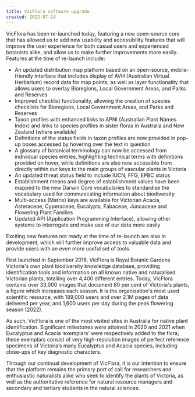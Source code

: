 ```yaml
---
title: VicFlora software upgrade
created: 2022-07-14
---
```


VicFlora has been re-launched today, featuring a new open-source core that has allowed us to add new usability and accessibility features that will improve the user experience for both casual users and experienced botanists alike, and allow us to make further improvements more easily. Features at the time of re-launch include: 

-	An updated distribution map platform based on an open-source, mobile-friendly interface that includes display of AVH (Australian Virtual Herbarium) record data for map points, as well as layer functionality that allows users to overlay Bioregions, Local Government Areas, and Parks and Reserves
-	Improved checklist functionality, allowing the creation of species checklists for Bioregions, Local Government Areas, and Parks and Reserves
-	Taxon profiles with enhanced links to APNI (Australian Plant Names Index) and links to species profiles in sister floras in Australia and New Zealand (where available)
-	Definitions of the status fields in taxon profiles are now provided in pop-up boxes accessed by hovering over the text in question
-	A glossary of botanical terminology can now be accessed from individual species entries, highlighting technical terms with definitions provided on hover, while definitions are also now accessible from directly within our keys to the main groups of vascular plants in Victoria
-	An updated threat status field to include IUCN, FFG, EPBC status
-	Establishment means and degree of establishment values have been mapped to the new Darwin Core vocabularies to standardise the vocabulary used for communicating information about biodiversity
-	Multi-access (Matrix) keys are available for Victorian Acacia, Asteraceae, Cyperaceae, Eucalypts, Fabaceae, Juncaceae and Flowering Plant Families
-	Updated API (Application Programming Interface), allowing other systems to interrogate and make use of our data more easily

Exciting new features not ready at the time of re-launch are also in development, which will further improve access to valuable data and provide users with an even more useful set of tools. 

First launched in September 2016, VicFlora is Royal Botanic Gardens Victoria's own plant biodiversity knowledge database, providing identification tools and information on all known native and naturalised Victorian plants, totalling over 4,400 different entries. Today, VicFlora contains over 33,000 images that document 80 per cent of Victoria's plants, a figure which increases each season. It is the organisation's most used scientific resource, with 189,000 users and over 2.1M pages of data delivered per year, and 1,600 users per day during the peak flowering season (2022).

As such, VicFlora is one of the most visited sites in Australia for native plant identification. Significant milestones were attained in 2020 and 2021 when Eucalyptus and Acacia ‘exemplars’ were respectively added to the flora; these exemplars consist of very high-resolution images of perfect reference specimens of Victoria’s many Eucalyptus and Acacia species, including close-ups of key diagnostic characters. 

Through our continual development of VicFlora, it is our intention to ensure that the platform remains the primary port of call for researchers and enthusiastic naturalists alike who seek to identify the plants of Victoria, as well as the authoritative reference for natural resource managers and secondary and tertiary students in the natural sciences.

